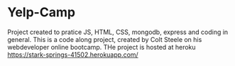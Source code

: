 # Yelp-Camp
Project created to pratice JS, HTML, CSS, mongodb, express and coding in general.
This is a code along project, created by Colt Steele on his webdeveloper online bootcamp.
THe project is hosted at heroku https://stark-springs-41502.herokuapp.com/
